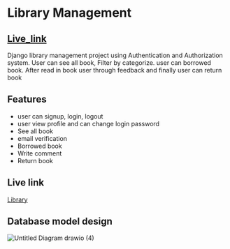 
# Library Management
## [Live_link](https://dj-library.onrender.com/)
Django library management project using Authentication and Authorization system. 
User can see all book, Filter by categorize. user can borrowed book. After read in book user through feedback and finally user can return book 


## Features

- user can signup, login, logout
- user view profile and can change login password
- See all book
- email verification
- Borrowed book
- Write comment
- Return book



## Live link

[Library](https://dj-library.onrender.com/)


## Database model design

![Untitled Diagram drawio (4)](https://github.com/H-M-Nizum/library_management/assets/106550437/14a95fca-c525-4fcf-a338-b6a6d4d16f89)
